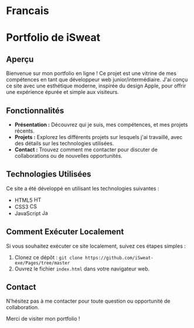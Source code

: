 # Francais

# Portfolio de iSweat

## Aperçu

Bienvenue sur mon portfolio en ligne ! Ce projet est une vitrine de mes compétences en tant que développeur web junior/intermédiaire. J'ai conçu ce site avec une esthétique moderne, inspirée du design Apple, pour offrir une expérience épurée et simple aux visiteurs.

## Fonctionnalités

- **Présentation :** Découvrez qui je suis, mes compétences, et mes projets récents.
- **Projets :** Explorez les différents projets sur lesquels j'ai travaillé, avec des détails sur les technologies utilisées.
- **Contact :** Trouvez comment me contacter pour discuter de collaborations ou de nouvelles opportunités.

## Technologies Utilisées

Ce site a été développé en utilisant les technologies suivantes :

- HTML5 <img src="https://cdn.jsdelivr.net/gh/devicons/devicon/icons/html5/html5-original-wordmark.svg" height="15" width="20" alt="HTML5" />
- CSS3 <img src="https://cdn.jsdelivr.net/gh/devicons/devicon/icons/css3/css3-original-wordmark.svg" height="15" width="20" alt="CSS3" />
- JavaScript <img src="https://cdn.jsdelivr.net/gh/devicons/devicon/icons/javascript/javascript-original.svg" height="15" width="20" alt="JavaScript" />

## Comment Exécuter Localement

Si vous souhaitez exécuter ce site localement, suivez ces étapes simples :

1. Clonez ce dépôt : `git clone https://github.com/iSweat-exe/Pages/tree/master`
2. Ouvrez le fichier `index.html` dans votre navigateur web.

## Contact

N'hésitez pas à me contacter pour toute question ou opportunité de collaboration.

Merci de visiter mon portfolio !
